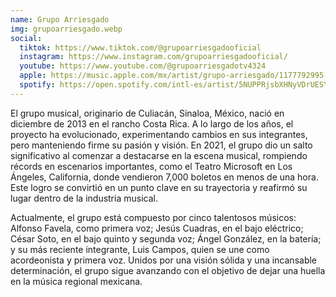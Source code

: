 ```yaml
---
name: Grupo Arriesgado
img: grupoarriesgado.webp
social:
  tiktok: https://www.tiktok.com/@grupoarriesgadooficial
  instagram: https://www.instagram.com/grupoarriesgadooficial/
  youtube: https://www.youtube.com/@grupoarriesgadotv4324
  apple: https://music.apple.com/mx/artist/grupo-arriesgado/1177792995
  spotify: https://open.spotify.com/intl-es/artist/5NUPPRjsbXHNyVDrUESYeh?si=ET6qoxQEQNab1idWDXEOSw&nd=1&dlsi=e2ed92f99bcb4aaf
---
```


El grupo musical, originario de Culiacán, Sinaloa, México, nació en diciembre de 2013 en el rancho
Costa Rica. A lo largo de los años, el proyecto ha evolucionado, experimentando cambios en sus
integrantes, pero manteniendo firme su pasión y visión. En 2021, el grupo dio un salto significativo
al comenzar a destacarse en la escena musical, rompiendo récords en escenarios importantes,
como el Teatro Microsoft en Los Ángeles, California, donde vendieron 7,000 boletos en menos de
una hora. Este logro se convirtió en un punto clave en su trayectoria y reafirmó su lugar dentro de
la industria musical.

Actualmente, el grupo está compuesto por cinco talentosos músicos: Alfonso Favela, como primera
voz; Jesús Cuadras, en el bajo eléctrico; César Soto, en el bajo quinto y segunda voz; Ángel
González, en la batería; y su más reciente integrante, Luis Campos, quien se une como
acordeonista y primera voz. Unidos por una visión sólida y una incansable determinación, el grupo
sigue avanzando con el objetivo de dejar una huella en la música regional mexicana.
